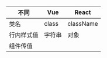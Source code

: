  
| 不同  | Vue | React |
|-------|------|------|
| 类名 | class | className |
| 行内样式值 | 字符串 | 对象 |
| 组件传值 | 